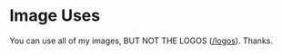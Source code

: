 # Image Uses

You can use all of my images, BUT NOT THE LOGOS (<a href='github.com/HumanoidsYoutube/humanoidsyoutube.github.io/logos'>/logos</a>). Thanks.
